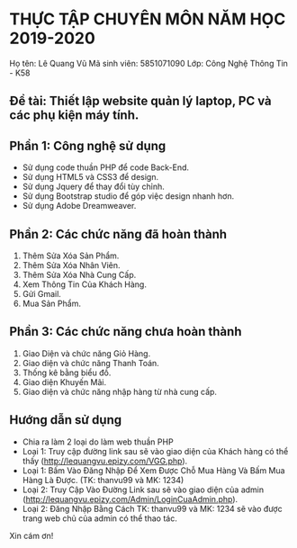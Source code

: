 # THỰC TẬP CHUYÊN MÔN NĂM HỌC 2019-2020
Họ tên: Lê Quang Vũ
Mã sinh viên: 5851071090
Lớp:  Công Nghệ Thông Tin - K58
## Đề tài: Thiết lập website quản lý laptop, PC và các phụ kiện máy tính.
## Phần 1: Công nghệ sử dụng
- Sử dụng code thuần PHP để code Back-End.
- Sử dụng HTML5 và CSS3 để design.
- Sử dụng Jquery để thay đổi tùy chỉnh.
- Sử dụng Bootstrap studio để góp việc design nhanh hơn.
- Sử dụng Adobe Dreamweaver.
## Phần 2: Các chức năng đã hoàn thành
1. Thêm Sửa Xóa Sản Phẩm.
2. Thêm Sửa Xóa Nhân Viên.
3. Thêm Sửa Xóa Nhà Cung Cấp.
4. Xem Thông Tin Của Khách Hàng.
5. Gửi Gmail.
6. Mua Sản Phẩm.
## Phần 3: Các chức năng chưa hoàn thành
1. Giao Diện và chức năng Giỏ Hàng.
2. Giao diện và chức năng Thanh Toán.
3. Thống kê bằng biểu đồ.
4. Giao diện Khuyến Mãi.
5. Giao diện và chức năng nhập hàng từ nhà cung cấp.
## Hướng dẫn sử dụng
- Chia ra làm 2 loại do làm web thuần PHP
- Loại 1: Truy cập đường link sau sẽ vào giao diện của Khách hàng có thể thấy (http://lequangvu.epizy.com/VGG.php).
- Loại 1: Bấm Vào Đăng Nhập Để Xem Được Chỗ Mua Hàng Và Bấm Mua Hàng Là Được. (TK: thanvu99 và MK: 1234)
- Loại 2: Truy Cập Vào Đường Link sau sẽ vào giao diện của admin (http://lequangvu.epizy.com/Admin/LoginCuaAdmin.php).
- Loại 2: Đăng Nhập Bằng Cách TK: thanvu99 và MK: 1234 sẽ vào được trang web chủ của admin có thể thao tác.

Xin cám ơn!